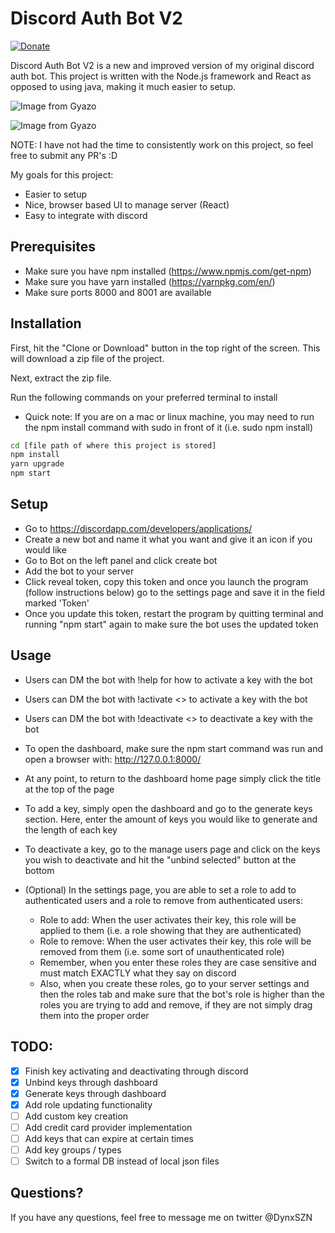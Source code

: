 # Discord Auth Bot V2
[![Donate](https://img.shields.io/badge/Donate-PayPal-green.svg)](https://paypal.me/dynxszn)

Discord Auth Bot V2 is a new and improved version of my original discord auth bot. This project is written with the Node.js framework and React as opposed to using java, making it much easier to setup.

![Image from Gyazo](https://i.gyazo.com/ec2ba45cef2878a860ab2bb283c9f446.gif)

![Image from Gyazo](https://i.gyazo.com/4b3081187336c9e09cb757fc3317ce21.gif)

NOTE: I have not had the time to consistently work on this project, so feel free to submit any PR's :D

My goals for this project:

- Easier to setup
- Nice, browser based UI to manage server (React)
- Easy to integrate with discord

## Prerequisites

- Make sure you have npm installed (https://www.npmjs.com/get-npm)
- Make sure you have yarn installed (https://yarnpkg.com/en/)
- Make sure ports 8000 and 8001 are available

## Installation

First, hit the "Clone or Download" button in the top right of the screen. This will download a zip file of the project.

Next, extract the zip file.

Run the following commands on your preferred terminal to install

- Quick note: If you are on a mac or linux machine, you may need to run the npm install command with sudo in front of it (i.e. sudo npm install)

```sh
cd [file path of where this project is stored]
npm install
yarn upgrade
npm start
```

## Setup

- Go to https://discordapp.com/developers/applications/
- Create a new bot and name it what you want and give it an icon if you would like
- Go to Bot on the left panel and click create bot
- Add the bot to your server
- Click reveal token, copy this token and once you launch the program (follow instructions below) go to the settings page and save it in the field marked 'Token'
- Once you update this token, restart the program by quitting terminal and running "npm start" again to make sure the bot uses the updated token

## Usage

- Users can DM the bot with !help for how to activate a key with the bot
- Users can DM the bot with !activate <<key>> to activate a key with the bot
- Users can DM the bot with !deactivate <<key>> to deactivate a key with the bot

- To open the dashboard, make sure the npm start command was run and open a browser with: http://127.0.0.1:8000/
- At any point, to return to the dashboard home page simply click the title at the top of the page

- To add a key, simply open the dashboard and go to the generate keys section. Here, enter the amount of keys you would like to generate and the length of each key
- To deactivate a key, go to the manage users page and click on the keys you wish to deactivate and hit the "unbind selected" button at the bottom

- (Optional) In the settings page, you are able to set a role to add to authenticated users and a role to remove from authenticated users:
  - Role to add: When the user activates their key, this role will be applied to them (i.e. a role showing that they are authenticated)
  - Role to remove: When the user activates their key, this role will be removed from them (i.e. some sort of unauthenticated role)
  - Remember, when you enter these roles they are case sensitive and must match EXACTLY what they say on discord
  - Also, when you create these roles, go to your server settings and then the roles tab and make sure that the bot's role is higher than the roles you are trying to add and remove, if they are not simply drag them into the proper order

## TODO:

- [x] Finish key activating and deactivating through discord
- [x] Unbind keys through dashboard
- [x] Generate keys through dashboard
- [x] Add role updating functionality
- [ ] Add custom key creation
- [ ] Add credit card provider implementation
- [ ] Add keys that can expire at certain times
- [ ] Add key groups / types
- [ ] Switch to a formal DB instead of local json files

## Questions?

If you have any questions, feel free to message me on twitter @DynxSZN
